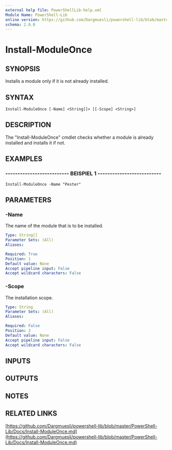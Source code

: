 ```yaml
---
external help file: PowerShellLib-help.xml
Module Name: PowerShell-Lib
online version: https://github.com/Dargmuesli/powershell-lib/blob/master/PowerShell-Lib/Docs/Install-ModuleOnce.md
schema: 2.0.0
---
```


# Install-ModuleOnce

## SYNOPSIS
Installs a module only if it is not already installed.

## SYNTAX

```
Install-ModuleOnce [-Name] <String[]> [[-Scope] <String>]
```

## DESCRIPTION
The "Install-ModuleOnce" cmdlet checks whether a module is already installed and installs it if not.

## EXAMPLES

### -------------------------- BEISPIEL 1 --------------------------
```
Install-ModuleOnce -Name "Pester"
```

## PARAMETERS

### -Name
The name of the module that is to be installed.

```yaml
Type: String[]
Parameter Sets: (All)
Aliases: 

Required: True
Position: 1
Default value: None
Accept pipeline input: False
Accept wildcard characters: False
```

### -Scope
The installation scope.

```yaml
Type: String
Parameter Sets: (All)
Aliases: 

Required: False
Position: 2
Default value: None
Accept pipeline input: False
Accept wildcard characters: False
```

## INPUTS

## OUTPUTS

## NOTES

## RELATED LINKS

[https://github.com/Dargmuesli/powershell-lib/blob/master/PowerShell-Lib/Docs/Install-ModuleOnce.md](https://github.com/Dargmuesli/powershell-lib/blob/master/PowerShell-Lib/Docs/Install-ModuleOnce.md)

